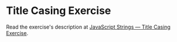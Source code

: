 
# Title Casing Exercise

Read the exercise's description at [JavaScript Strings — Title Casing Exercise](https://www.codeguage.com/courses/js/strings-title-casing-exercise).